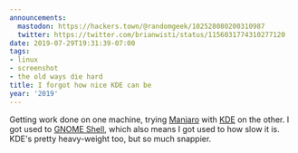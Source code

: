 ```yaml
---
announcements:
  mastodon: https://hackers.town/@randomgeek/102528080200310987
  twitter: https://twitter.com/brianwisti/status/1156031774310277120
date: 2019-07-29T19:31:39-07:00
tags:
- linux
- screenshot
- the old ways die hard
title: I forgot how nice KDE can be
year: '2019'
---
```


Getting work done on one machine, trying [Manjaro][] with [KDE][] on the other.
I got used to [GNOME Shell][], which also means I got used to how slow it is.
KDE's pretty heavy-weight too, but so much snappier.

[Manjaro]: https://manjaro.org/
[KDE]: https://kde.org
[GNOME Shell]: https://wiki.gnome.org/Projects/GnomeShell
